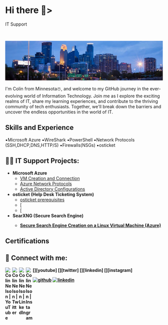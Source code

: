 <h1>Hi there 👋></h1>
IT Support
<p>
<br />

![IT Support](https://github.com/nw4466tu/nw4466tu/blob/main/GitHub%20Banner.jpg?raw=true)
<br />
<p>
I'm Colin from Minnesota☃️, and welcome to my GitHub journey in the ever-evolving world of Information Technology. Join me as I explore the exciting realms of IT, share my learning experiences, and contribute to the thriving community of tech enthusiasts. Together, we'll break down the barriers and uncover the endless opportunities in the world of IT.

<h2>Skills and Experience</h2>
▪️Microsoft Azure
▪️WireShark
▪️PowerShell
▪️Network Protocols (SSH,DHCP,DNS,HTTP/S)
▪️Firewalls(NSGs)
▪️osticket

<h2>👨‍💻 IT Support Projects:</h2>

- <b>Microsoft Azure</b>
  - [VM Creation and Connection](https://github.com/nw4466tu/VM-Connection-Lab)
  - [Azure Network Protocols](https://github.com/nw4466tu/Azure-Network-Protocols)
  - [Active Directory Configurations](https://github.com/nw4466tu/Active-Directory-Configurations)
- <b>osticket (Help Desk Ticketing System)</b>
  - [osticket prerequisites](https://github.com/nw4466tu/osticket-Prerequisites)
  - [
  - [
- <b>SearXNG (Secure Search Engine)
  - [Secure Search Engine Creation on a Linux Virtual Machine (Azure)](https://github.com/nw4466tu/Sear-XNG-Secure-Search-Engine-)

<h2> Certifications<h2>
  
<h2> 🤳 Connect with me:</h2>

[<img align="left" alt="ColinNelson | YouTube" width="22px" src="https://cdn.jsdelivr.net/npm/simple-icons@v3/icons/youtube.svg" />][youtube]
[<img align="left" alt="ColinNelson | Twitter" width="22px" src="https://cdn.jsdelivr.net/npm/simple-icons@v3/icons/twitter.svg" />][twitter]
[<img align="left" alt="ColinNelson | LinkedIn" width="22px" src="https://cdn.jsdelivr.net/npm/simple-icons@v3/icons/linkedin.svg" />][linkedin]
[<img align="left" alt="ColinNelson | Instagram" width="22px" src="https://cdn.jsdelivr.net/npm/simple-icons@v3/icons/instagram.svg" />][instagram]

[<img src='https://cdn.jsdelivr.net/npm/simple-icons@3.0.1/icons/github.svg' alt='github' height='40'>](https://github.com/nw4466tu)  [<img src='https://cdn.jsdelivr.net/npm/simple-icons@3.0.1/icons/linkedin.svg' alt='linkedin' height='40'>](https://www.linkedin.com/in/https://www.linkedin.com/in/colin-nelson-501783a4//)

<!---
nw4466tu/nw4466tu is a ✨ special ✨ repository because its `README.md` (this file) appears on your GitHub profile.
You can click the Preview link to take a look at your changes.
--->
